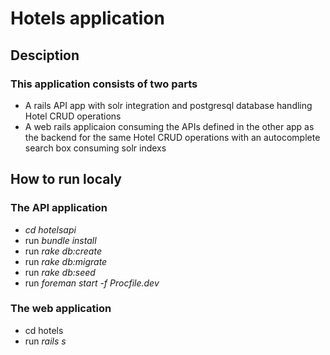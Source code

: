 # Hotels application
## Desciption
### This application consists of two parts
- A rails API app with solr integration and postgresql database handling Hotel CRUD operations
- A web rails applicaion consuming the APIs defined in the other app as the backend for the same Hotel CRUD operations with an autocomplete search box consuming solr indexs

## How to run localy
### The API application

- _cd hotelsapi_
- run _bundle install_
- run _rake db:create_
- run _rake db:migrate_
- run _rake db:seed_
- run _foreman start -f Procfile.dev_

### The web application

- cd hotels
- run _rails s_